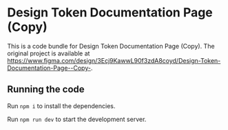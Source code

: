 
  # Design Token Documentation Page (Copy)

  This is a code bundle for Design Token Documentation Page (Copy). The original project is available at https://www.figma.com/design/3Ecj9KawwL90f3zdA8coyd/Design-Token-Documentation-Page--Copy-.

  ## Running the code

  Run `npm i` to install the dependencies.

  Run `npm run dev` to start the development server.
  